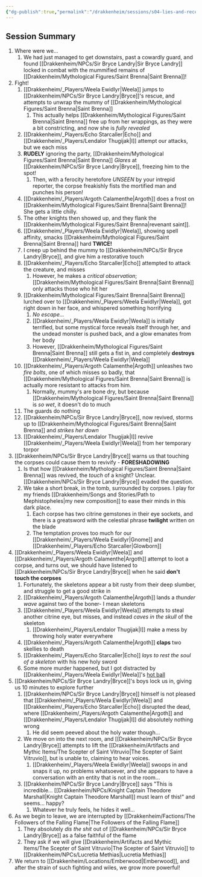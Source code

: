 ```yaml
---
{"dg-publish":true,"permalink":"/drakkenheim/sessions/s04-lies-and-receipts/","noteIcon":""}
---
```


## Session Summary
1. Where were we...
	1. We had just managed to get downstairs, past a cowardly guard, and found [[Drakkenheim/NPCs/Sir Bryce Landry\|Sir Bryce Landry]] locked in combat with the mummified remains of [[Drakkenheim/Mythological Figures/Saint Brenna\|Saint Brenna]]!
2. Fight!
	1. [[Drakkenheim/_Players/Weela Ewidlyr\|Weela]] jumps to [[Drakkenheim/NPCs/Sir Bryce Landry\|Bryce]]'s rescue, and attempts to unwrap the mummy of [[Drakkenheim/Mythological Figures/Saint Brenna\|Saint Brenna]]
		1. This actually helps [[Drakkenheim/Mythological Figures/Saint Brenna\|Saint Brenna]] free up from her wrappings, as they were a bit constricting, and now she is *fully revealed*
	2. [[Drakkenheim/_Players/Echo Starcaller\|Echo]] and [[Drakkenheim/_Players/Lendalor Thugijak\|I]] attempt our attacks, but we each miss
	3. **RUDELY** ignoring the party, [[Drakkenheim/Mythological Figures/Saint Brenna\|Saint Brenna]] *Glares* at [[Drakkenheim/NPCs/Sir Bryce Landry\|Bryce]], freezing him to the spot!
		1. Then, with a ferocity heretofore *UNSEEN* by your intrepid reporter, the corpse freakishly fists the mortified man and punches his person!
	4. [[Drakkenheim/_Players/Argoth Calamenthe\|Argoth]] does a frost on [[Drakkenheim/Mythological Figures/Saint Brenna\|Saint Brenna]]! She gets a little chilly.
	5. The other knights then showed up, and they flank the [[Drakkenheim/Mythological Figures/Saint Brenna\|revenant saint]].
	6. [[Drakkenheim/_Players/Weela Ewidlyr\|Weela]], showing spell affinity, smacks [[Drakkenheim/Mythological Figures/Saint Brenna\|Saint Brenna]] hard **TWICE!**
	7. I creep up behind the mummy to [[Drakkenheim/NPCs/Sir Bryce Landry\|Bryce]], and give him a restorative touch
	8. [[Drakkenheim/_Players/Echo Starcaller\|Echo]] attempted to attack the creature, and misses
		1. However, he makes a *critical observation*; [[Drakkenheim/Mythological Figures/Saint Brenna\|Saint Brenna]] only attacks those who hit her
	9. [[Drakkenheim/Mythological Figures/Saint Brenna\|Saint Brenna]] lurched over to [[Drakkenheim/_Players/Weela Ewidlyr\|Weela]], got right down in her face, and whispered something horrifying
		1. *No escape...*
		2. [[Drakkenheim/_Players/Weela Ewidlyr\|Weela]] is initially terrified, but some mystical force reveals itself through her, and the undead monster is pushed back, and a glow emanates from her body
		3. However, [[Drakkenheim/Mythological Figures/Saint Brenna\|Saint Brenna]] still gets a fist in, and completely **destroys** [[Drakkenheim/_Players/Weela Ewidlyr\|Weela]]
	10. [[Drakkenheim/_Players/Argoth Calamenthe\|Argoth]] unleashes two *fire bolts*, one of which misses so badly, that [[Drakkenheim/Mythological Figures/Saint Brenna\|Saint Brenna]] is actually more resistant to attacks from him.
		1. Normally, mummy's are bone dry, but because [[Drakkenheim/Mythological Figures/Saint Brenna\|Saint Brenna]] is *so wet*, it doesn't do to much
	11. The guards do nothing
	12. [[Drakkenheim/NPCs/Sir Bryce Landry\|Bryce]], now revived, storms up to [[Drakkenheim/Mythological Figures/Saint Brenna\|Saint Brenna]] and *strikes her down*
	13. [[Drakkenheim/_Players/Lendalor Thugijak\|I]] revive [[Drakkenheim/_Players/Weela Ewidlyr\|Weela]] from her temporary torpor
3. [[Drakkenheim/NPCs/Sir Bryce Landry\|Bryce]] warns us that touching the corpses could cause them to revivify - **FORESHADOWING**
	1. Is that how [[Drakkenheim/Mythological Figures/Saint Brenna\|Saint Brenna]] was revived, the *touch* of a knight? Unclear. [[Drakkenheim/NPCs/Sir Bryce Landry\|Bryce]] evaded the question.
	2. We take a short break, in the tomb, surrounded by corpses. I play for my friends [[Drakkenheim/Songs and Stories/Path to Mephistopheles\|my new composition]] to ease their minds in this dark place.
		1. Each corpse has two citrine gemstones in their eye sockets, and there is a greatsword with the celestial phrase **twilight** written on the blade
		2. The temptation proves too much for our [[Drakkenheim/_Players/Weela Ewidlyr\|Gnome]] and [[Drakkenheim/_Players/Echo Starcaller\|Glowborn]] 
4. [[Drakkenheim/_Players/Weela Ewidlyr\|Weela]] and [[Drakkenheim/_Players/Argoth Calamenthe\|Argoth]] attempt to loot a corpse, and turns out, we should have listened to [[Drakkenheim/NPCs/Sir Bryce Landry\|Bryce]] when he said **don't touch the corpses**
	1. Fortunately, the skeletons appear a bit rusty from their deep slumber, and struggle to get a good strike in
	2. [[Drakkenheim/_Players/Argoth Calamenthe\|Argoth]] lands a *thunder wave* against two of the boner- I mean skeletons
	3. [[Drakkenheim/_Players/Weela Ewidlyr\|Weela]] attempts to steal another citrine eye, but misses, and instead *caves in the skull* of the skeleton
		1. [[Drakkenheim/_Players/Lendalor Thugijak\|I]] make a mess by throwing holy water everywhere
	4. [[Drakkenheim/_Players/Argoth Calamenthe\|Argoth]] **claps** two skellies to death
	5. [[Drakkenheim/_Players/Echo Starcaller\|Echo]] *lays to rest the soul of a skeleton* with his new holy sword
	6. Some more murder happened, but I got distracted by [[Drakkenheim/_Players/Weela Ewidlyr\|Weela]]'s [hot ball](https://www.youtube.com/watch?v=4M4X2_KT1Ss)
5. [[Drakkenheim/NPCs/Sir Bryce Landry\|Bryce]]'s boys lock us in, giving us 10 minutes to explore further
	1. [[Drakkenheim/NPCs/Sir Bryce Landry\|Bryce]] himself is not pleased that [[Drakkenheim/_Players/Weela Ewidlyr\|Weela]] and [[Drakkenheim/_Players/Echo Starcaller\|Echo]] disrupted the dead, where [[Drakkenheim/_Players/Argoth Calamenthe\|Argoth]] and [[Drakkenheim/_Players/Lendalor Thugijak\|I]] did absolutely nothing wrong
		1. He did seem peeved about the holy water though...
	2. We move on into the next room, and [[Drakkenheim/NPCs/Sir Bryce Landry\|Bryce]] attempts to lift the [[Drakkenheim/Artifacts and Mythic Items/The Scepter of Saint Vitruvio\|The Scepter of Saint Vitruvio]], but is unable to, claiming to hear voices.
		1. [[Drakkenheim/_Players/Weela Ewidlyr\|Weela]] swoops in and snaps it up, no problems whatsoever, and she appears to have a conversation with an entity that is not in the room...
	3. [[Drakkenheim/NPCs/Sir Bryce Landry\|Bryce]] says "This is incredible... [[Drakkenheim/NPCs/Knight Captain Theodore Marshall\|Knight Captain Theodore Marshall]] must learn of this!" and seems... happy?
		1. Whatever he truly feels, he hides it well...
6. As we begin to leave, we are interrupted by [[Drakkenheim/Factions/The Followers of the Falling Flame\|The Followers of the Falling Flame]]
	1. They absolutely *dis the shit* out of [[Drakkenheim/NPCs/Sir Bryce Landry\|Bryce]] as a false faithful of the flame
	2. They ask if we will give [[Drakkenheim/Artifacts and Mythic Items/The Scepter of Saint Vitruvio\|The Scepter of Saint Vitruvio]] to [[Drakkenheim/NPCs/Lucretia Methias\|Lucretia Methias]]
7. We return to [[Drakkenheim/Locations/Emberwood\|Emberwood]], and after the strain of such fighting and wiles, we grow more powerful!